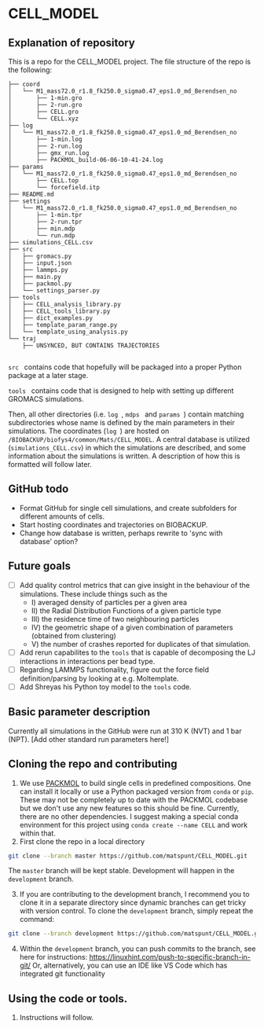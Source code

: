 # CELL_MODEL

## Explanation of repository

This is a repo for the CELL_MODEL project. The file structure of the repo is the following:

```
├── coord
│   └── M1_mass72.0_r1.8_fk250.0_sigma0.47_eps1.0_md_Berendsen_no
│       ├── 1-min.gro
│       ├── 2-run.gro
│       ├── CELL.gro
│       └── CELL.xyz
├── log
│   └── M1_mass72.0_r1.8_fk250.0_sigma0.47_eps1.0_md_Berendsen_no
│       ├── 1-min.log
│       ├── 2-run.log
│       ├── gmx_run.log
│       ├── PACKMOL_build-06-06-10-41-24.log
├── params
│   └── M1_mass72.0_r1.8_fk250.0_sigma0.47_eps1.0_md_Berendsen_no
│       ├── CELL.top
│       └── forcefield.itp
├── README.md
├── settings
│   └── M1_mass72.0_r1.8_fk250.0_sigma0.47_eps1.0_md_Berendsen_no
│       ├── 1-min.tpr
│       ├── 2-run.tpr
│       ├── min.mdp
│       └── run.mdp
├── simulations_CELL.csv
├── src
│   ├── gromacs.py
│   ├── input.json
│   ├── lammps.py
│   ├── main.py
│   ├── packmol.py
│   └── settings_parser.py
├── tools
│   ├── CELL_analysis_library.py
│   ├── CELL_tools_library.py
│   ├── dict_examples.py
│   ├── template_param_range.py
│   └── template_using_analysis.py
└── traj
    ├── UNSYNCED, BUT CONTAINS TRAJECTORIES


```

 ```src ``` contains code that hopefully will be packaged into a proper Python package at a later stage.
 
  ```tools ``` contains code that is designed to help with setting up different GROMACS simulations.
  
  Then, all other directories (i.e.  ```log ```,  ```mdps ``` and  ```params ```) contain matching subdirectories whose name is defined by the main parameters in their simulations. The coordinates (```log ```) are hosted on ```/BIOBACKUP/biofys4/common/Mats/CELL_MODEL```. A central database is utilized (```simulations_CELL.csv```) in which the simulations are described, and some information about the simulations is written. A description of how this is formatted will follow later. 

## GitHub todo
  
- Format GitHub for single cell simulations, and create subfolders for different amounts of cells. 
- Start hosting coordinates and trajectories on BIOBACKUP. 
- Change how database is written, perhaps rewrite to 'sync with database' option?

## Future goals

- [ ] Add quality control metrics that can give insight in the behaviour of the simulations. These include things such as the 
    * I) averaged density of particles per a given area
    * II) the Radial Distribution Functions of a given particle type
    * III) the residence time of two neighbouring particles
    * IV) the geometric shape of a given combination of parameters (obtained from clustering)
    * V) the number of crashes reported for duplicates of that simulation. 
- [ ] Add rerun capabilites to the ```tools``` that is capable of decomposing the LJ interactions in interactions per bead type. 
- [ ] Regarding LAMMPS functionality, figure out the force field definition/parsing by looking at e.g. Moltemplate. 
- [ ] Add Shreyas his Python toy model to the ```tools``` code. 

## Basic parameter description

Currently all simulations in the GitHub were run at 310 K (NVT) and 1 bar (NPT). [Add other standard run parameters here!]

## Cloning the repo and contributing

1. We use [PACKMOL](https://github.com/m3g/packmol) to build single cells in predefined compositions. One can install it locally or use a Python packaged version from ```conda``` or ```pip```. These may not be completely up to date with the PACKMOL codebase but we don't use any new features so this should be fine. Currently, there are no other dependencies. I suggest making a special conda environment for this project using ```conda create --name CELL``` and work within that. 
2. First clone the repo in a local directory 
```sh
git clone --branch master https://github.com/matspunt/CELL_MODEL.git
```
 The ```master``` branch will be kept stable. Development will happen in the ```development``` branch. 
 
3. If you are contributing to the development branch, I recommend you to clone it in a separate directory since dynamic branches can get tricky with version control. To clone the ```development``` branch, simply repeat the command:
```sh
git clone --branch development https://github.com/matspunt/CELL_MODEL.git
```
4. Within the ```development``` branch, you can push commits to the branch, see here for instructions: https://linuxhint.com/push-to-specific-branch-in-git/
Or, alternatively, you can use an IDE like VS Code which has integrated git functionality

## Using the code or tools. 
1. Instructions will follow. 
